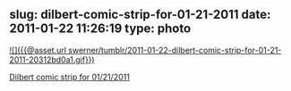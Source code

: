 slug: dilbert-comic-strip-for-01-21-2011
date: 2011-01-22 11:26:19
type: photo
---

[![]({{@asset.url swerner/tumblr/2011-01-22-dilbert-comic-strip-for-01-21-2011-20312bd0a1.gif}})](http://www.dilbert.com/strips/comic/2011-01-21/)

[Dilbert comic strip for 01/21/2011](http://www.dilbert.com/strips/comic/2011-01-21/)
